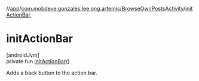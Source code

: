 //[app](../../../index.md)/[com.mobdeve.gonzales.lee.ong.artemis](../index.md)/[BrowseOwnPostsActivity](index.md)/[initActionBar](init-action-bar.md)

# initActionBar

[androidJvm]\
private fun [initActionBar](init-action-bar.md)()

Adds a back button to the action bar.
